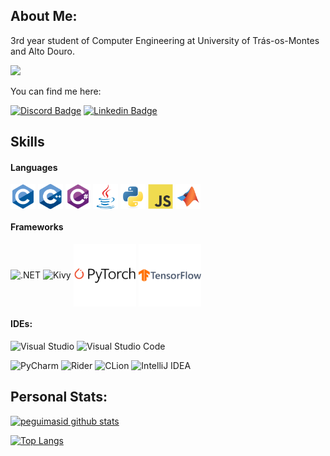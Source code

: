 ## About Me:

3rd year student of Computer Engineering at University of Trás-os-Montes and Alto Douro.

![](https://komarev.com/ghpvc/?username=Necas209&color=orange)

You can find me here:

[![Discord Badge](https://img.shields.io/badge/-Discord-000?logo=Discord&link=https://discordapp.com/users/Necas209#5549)](https://discordapp.com/users/Necas209#5549)
[![Linkedin Badge](https://img.shields.io/badge/-LinkedIn-blue?logo=LinkedIn&link=https://www.linkedin.com/in/diogo-medeiros-268897198/)](https://www.linkedin.com/in/diogo-medeiros-268897198/)

## Skills

#### Languages

<div style="display: inline_block">
  <img align="center" alt="C" height="40" width="40" src="https://github.com/devicons/devicon/blob/master/icons/c/c-original.svg" />
  <img align="center" alt="C++" height="40" width="40" src="https://github.com/devicons/devicon/blob/master/icons/cplusplus/cplusplus-original.svg" />
  <img align="center" alt="C#" height="40" width="40" src="https://github.com/devicons/devicon/blob/master/icons/csharp/csharp-original.svg" />
  <img align="center" alt="Java" height="40" width="40" src="https://github.com/devicons/devicon/blob/master/icons/java/java-original.svg" />
  <img align="center" alt="Python" height="40" width="40" src="https://github.com/devicons/devicon/blob/master/icons/python/python-original.svg" />
  <img align="center" alt="Javascript" height="40" width="40" src="https://github.com/devicons/devicon/blob/master/icons/javascript/javascript-original.svg" />
  <img align="center" alt="MATLAB" height="40" width="40" src="https://github.com/devicons/devicon/blob/master/icons/matlab/matlab-original.svg" />
</div>

#### Frameworks

<div style="display: inline_block">
  <img align="center" alt=".NET" height="40" src="https://upload.wikimedia.org/wikipedia/commons/7/7d/Microsoft_.NET_logo.svg" />
  <img align="center" alt="Kivy" height="45" src="https://upload.wikimedia.org/wikipedia/commons/5/58/Kivy_logo.png" />
  <img align="center" alt="PyTorch" width="100" src="https://github.com/devicons/devicon/blob/master/icons/pytorch/pytorch-original-wordmark.svg" />
  <img align="center" alt="TensorFlow" width="100" src="https://github.com/devicons/devicon/blob/master/icons/tensorflow/tensorflow-original-wordmark.svg" />
</div>

#### IDEs:

![Visual Studio](https://img.shields.io/badge/Visual%20Studio-5C2D91.svg?style=flat&logo=visual-studio&logoColor=white) 
![Visual Studio Code](https://img.shields.io/badge/Visual%20Studio%20Code-0078d7.svg?style=flat&logo=visual-studio-code&logoColor=white) 

![PyCharm](https://img.shields.io/badge/PyCharm-143?style=flat&logo=PyCharm&logoColor=black&color=black&labelColor=green) 
![Rider](https://img.shields.io/badge/Rider-000000.svg?style=flat&logo=Rider&logoColor=white&color=black&labelColor=crimson)
![CLion](https://img.shields.io/badge/CLion-black?style=flat&logo=CLion&logoColor=black&labelColor=22d88f)
![IntelliJ IDEA](https://img.shields.io/badge/IntelliJ%20IDEA-000000.svg?style=flat&logo=IntelliJ%20IDEA&logoColor=white)

## Personal Stats:

[![peguimasid github stats](https://github-readme-stats-necas209.vercel.app/api?username=Necas209&show_icons=true&count_private=true&theme=dracula&card_width=500)](https://github.com/Necas209)

[![Top Langs](https://github-readme-stats-necas209.vercel.app/api/top-langs/?username=Necas209&theme=dracula)](https://github.com/Necas209)
